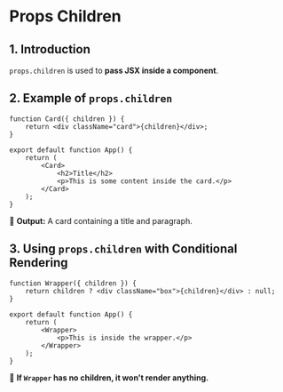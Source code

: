 # Props Children

## 1. Introduction
`props.children` is used to **pass JSX inside a component**.

## 2. Example of `props.children`
```tsx
function Card({ children }) {
    return <div className="card">{children}</div>;
}

export default function App() {
    return (
        <Card>
            <h2>Title</h2>
            <p>This is some content inside the card.</p>
        </Card>
    );
}
```

🔹 **Output:** A card containing a title and paragraph.

## 3. Using `props.children` with Conditional Rendering

```tsx
function Wrapper({ children }) {
    return children ? <div className="box">{children}</div> : null;
}

export default function App() {
    return (
        <Wrapper>
            <p>This is inside the wrapper.</p>
        </Wrapper>
    );
}
```

🔹 **If `Wrapper` has no children, it won't render anything.**
